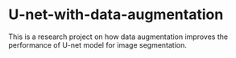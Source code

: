 # U-net-with-data-augmentation

This is a research project on how data augmentation improves the performance of U-net model for image segmentation.
